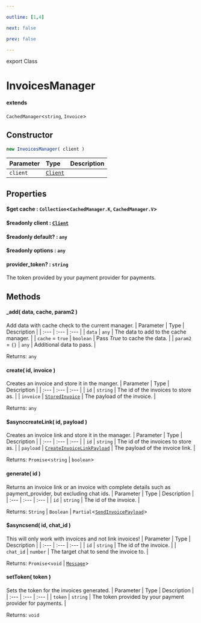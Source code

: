 ```yaml
---

outline: [1,4]

next: false

prev: false

---
```


export Class
# InvoicesManager
#### extends
 `CachedManager`\<`string`, `Invoice`\>

## Constructor
 ```ts
 new InvoicesManager( client )
 ```
 
 | Parameter | Type | Description |
| :--- | :--- | :--- |
| `client` | [`Client`](./Client.md) | |

## Properties

#### $get cache : `Collection`\<`CachedManager.K`, `CachedManager.V`\>

#### $readonly client : [`Client`](./Client.md)

#### $readonly default? : `any`

#### $readonly options : `any`

#### provider_token? : `string`
 The token provided by your payment provider for payments.

## Methods

#### _add( data, cache, param2 )
Add data with cache check to the current manager.
| Parameter | Type | Description |
| :--- | :--- | :--- |
| `data` | `any` | The data to add to the cache manager. |
| `cache` = `true` | `boolean` | Pass *True* to cache the data. |
| `param2` = `{}` | `any` | Additional data to pass. |

Returns: `any`

#### create( id, invoice )
Creates an invoice and store it in the manger.
| Parameter | Type | Description |
| :--- | :--- | :--- |
| `id` | `string` | The id of the invoices to store as. |
| `invoice` | [`StoredInvoice`](../interfaces/StoredInvoice.md) | The payload of the invoice. |

Returns: `any`

#### $asynccreateLink( id, payload )
Creates an invoice link and store it in the manager.
| Parameter | Type | Description |
| :--- | :--- | :--- |
| `id` | `string` | The id of the invoices to store as. |
| `payload` | [`CreateInvoiceLinkPayload`](../interfaces/CreateInvoiceLinkPayload.md) | The payload of the invoice link. |

Returns: `Promise`\<`string` \| `boolean`\>

#### generate( id )
Returns an invoice link or an invoice with complete details such as payment_provider, but excluding chat ids.
| Parameter | Type | Description |
| :--- | :--- | :--- |
| `id` | `string` | The id of the invoice. |

Returns: `String` \| `Boolean` \| `Partial`\<[`SendInvoicePayload`](../interfaces/SendInvoicePayload.md)\>

#### $asyncsend( id, chat_id )
This will only work with invoices and not link invoices!
| Parameter | Type | Description |
| :--- | :--- | :--- |
| `id` | `string` | The id of the invoice. |
| `chat_id` | `number` | The target chat to send the invoice to. |

Returns: `Promise`\<`void` \| [`Message`](./Message.md)\>

#### setToken( token )
Sets the token for the invoices generated.
| Parameter | Type | Description |
| :--- | :--- | :--- |
| `token` | `string` | The token provided by your payment provider for payments. |

Returns: `void`
